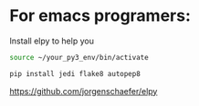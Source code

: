 # For emacs programers:

Install elpy to help you

``` bash
source ~/your_py3_env/bin/activate

pip install jedi flake8 autopep8
```
https://github.com/jorgenschaefer/elpy

